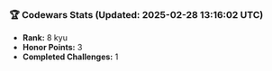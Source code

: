 ### 🏆 Codewars Stats (Updated: 2025-02-28 13:16:02 UTC)

- **Rank:** 8 kyu
- **Honor Points:** 3
- **Completed Challenges:** 1
